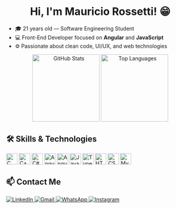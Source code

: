 <h1 align="center">Hi, I'm Mauricio Rossetti! 😁</h1>

- 🎓 21 years old — Software Engineering Student  
- 💻 Front-End Developer focused on **Angular** and **JavaScript**  
- ⚙️ Passionate about clean code, UI/UX, and web technologies

<div align="center" style="margin-bottom: 16px;">
  <img alt="GitHub Stats" height="180px" src="https://github-readme-stats.vercel.app/api?username=msrossetti&show_icons=true&count_private=true&theme=github_dark" />
  <img alt="Top Languages" height="180px" src="https://github-readme-stats.vercel.app/api/top-langs/?username=msrossetti&layout=compact&theme=github_dark" />
</div>

## 🛠️ Skills & Technologies

<div align="start">
  <img src="https://cdn.jsdelivr.net/gh/devicons/devicon/icons/c/c-original.svg" height="30" alt="C"/>
  <img src="https://cdn.jsdelivr.net/gh/devicons/devicon/icons/cplusplus/cplusplus-original.svg" height="30" alt="C++"/>
  <img src="https://cdn.jsdelivr.net/gh/devicons/devicon/icons/csharp/csharp-original.svg" height="30" alt="C#"/>
  <img src="https://cdn.jsdelivr.net/gh/devicons/devicon/icons/angularjs/angularjs-original.svg" height="30" alt="AngularJS"/>
  <img src="https://cdn.jsdelivr.net/gh/devicons/devicon/icons/angular/angular-original.svg" height="30" alt="Angular"/>
  <img src="https://cdn.jsdelivr.net/gh/devicons/devicon/icons/javascript/javascript-original.svg" height="30" alt="JavaScript"/>
  <img src="https://cdn.jsdelivr.net/gh/devicons/devicon/icons/typescript/typescript-original.svg" height="30" alt="TypeScript"/>
  <img src="https://cdn.jsdelivr.net/gh/devicons/devicon/icons/html5/html5-original.svg" height="30" alt="HTML5"/>
  <img src="https://cdn.jsdelivr.net/gh/devicons/devicon/icons/css3/css3-original.svg" height="30" alt="CSS3"/>
  <img src="https://cdn.jsdelivr.net/gh/devicons/devicon/icons/mysql/mysql-original.svg" height="30" alt="MySQL"/>
</div>

## 📫 Contact Me

<a href="https://www.linkedin.com/in/msrossetti/">
  <img alt="LinkedIn" src="https://img.shields.io/badge/LinkedIn-0077B5?style=for-the-badge&logo=linkedin&logoColor=white" />
</a>
<a href="mailto:mauriciorossetti03@gmail.com">
  <img alt="Gmail" src="https://img.shields.io/badge/Gmail-D14836?style=for-the-badge&logo=gmail&logoColor=white" />
</a>
<a href="https://wa.me/5554999563907" target="_blank">
  <img alt="WhatsApp" src="https://img.shields.io/badge/WhatsApp-25D366?style=for-the-badge&logo=whatsapp&logoColor=white" />
</a>
<a href="https://www.instagram.com/msrossetti_/" target="_blank">
  <img alt="Instagram" src="https://img.shields.io/badge/Instagram-E4405F?style=for-the-badge&logo=instagram&logoColor=white" />
</a>
